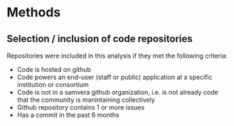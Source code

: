 # Methods

## Selection / inclusion of code repositories

Repositories were included in this analysis if they met the following criteria:

 * Code is hosted on github
 * Code powers an end-user (staff or public) application at a specific
   institution or consortium
 * Code is not in a samvera github organization, i.e. is not already code that
   the community is manintaining collectively
 * Github repository contains 1 or more issues
 * Has a commit in the past 6 months
